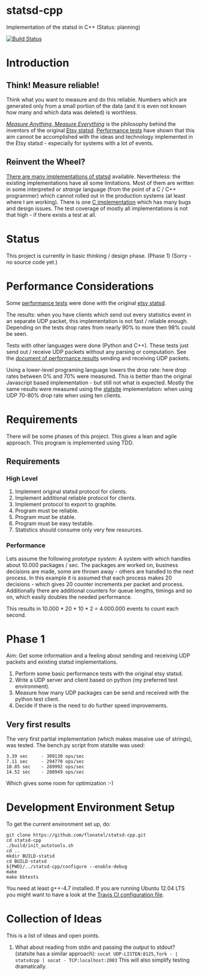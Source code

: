 statsd-cpp
==========

Implementation of the statsd in C++ (Status: planning)

[![Build
Status](https://secure.travis-ci.org/flonatel/statsd-cpp.png)](http://travis-ci.org/flonatel/statsd-cpp)

# Introduction #

## Think! Measure reliable! ##
Think what you want to measure and do this reliable. Numbers which are
generated only from a small portion of the data (and it is even not known
how many and which data was deleted) is worthless.

[*Measure Anything, Measure
Everything*](http://codeascraft.com/2011/02/15/measure-anything-measure-everything/)
is the philosophy behind the inventors of the original [Etsy
statsd](https://github.com/etsy/statsd/).  [Performance
tests](doc/PerformanceEtsyStatsd.md) have shown that this aim cannot be
accomplished with the ideas and technology implemented in the
Etsy statsd - especially for systems with a lot of events.

## Reinvent the Wheel? ##

[There are many implementations of
statsd](http://joemiller.me/2011/09/21/list-of-statsd-server-implementations)
available.  Nevertheless: the existing implementations have all some
limitations.  Most of them are written in some interpreted or
*strange* language (from the point of a C / C++ programmer) which
cannot rolled out in the production systems (at least where I am
working). There is one [C
implementation](https://github.com/jbuchbinder/statsd-c) which has
many bugs and design issues. The test coverage of mostly all
implementations is not that high - if there exists a test at all.

# Status #

This project is currently in basic thinking / design phase. (Phase 1)
(Sorry - no source code yet.)

# Performance Considerations #

Some [performance tests](doc/PerformanceEtsyStatsd.md) were done with
the original [etsy statsd](https://github.com/etsy/statsd/).

The results: when you have clients which send out every statistics
event in an separate UDP packet, this implementation is not fast / reliable
enough.  Depending on the tests drop rates from nearly 90% to more
then 98% could be seen.

Tests with other languages were done (Python and C++). These tests
just send out / receive UDP packets without any parsing or
computation. See the [document of performance
results](doc/PerformanceTests.md) sending and receiving UDP packets.

Using a lower-level programing language lowers the drop rate: here
drop rates between 0% and 70% were measured. This is better than the
original Javascript based implementation - but still not what is
expected.  Mostly the same results were measured using the
[statsite](https://github.com/armon/statsite) implementation: when
using UDP 70-80% drop rate when using ten clients.

# Requirements #

There will be some phases of this project. This gives a lean and agile
approach.  This program is implemented using TDD.

## Requirements ##

### High Level ###
 1. Implement original statsd protocol for clients.
 2. Implement additional reliable protocol for clients.
 3. Implement protocol to export to graphite.
 4. Program must be reliable.
 5. Program must be stable.
 6. Program must be easy testable.
 7. Statistics should consume only very few resources.

### Performance ###
Lets assume the following *prototype system*:
A system with which handles about 10.000 packages / sec.  The packages
are worked on, business decisions are made, some are thrown away -
others are handled to the next process.  In this example it is assumed
that each process makes 20 decisions - which gives 20 counter
increments per packet and process.  Additionally there are additional
counters for queue lengths, timings and so on, which easily doubles the
needed performance.

This results in 10.000 * 20 * 10 * 2 = 4.000.000 events to count each
second. 

# Phase 1 #

Aim: Get some information and a feeling about sending and receiving UDP
     packets and existing statsd implementations.

 1. Perform some basic performance tests with the original etsy
    statsd. 
 2. Write a UDP server and client based on python (my preferred test
    environment).
 3. Measure how many UDP packages can be send and received with the
    python test client.
 4. Decide if there is the need to do further speed improvements.

## Very first results ##
The very first partial implementation (which makes massive use of
strings), was tested.  The bench.py script from statsite was used:

    3.39 sec	 - 309130 ops/sec
    7.11 sec	 - 294770 ops/sec
    10.85 sec	 - 289992 ops/sec
    14.52 sec	 - 288949 ops/sec

Which gives some room for optimization :-)


# Development Environment Setup #

To get the current environment set up, do:

    git clone https://github.com/flonatel/statsd-cpp.git
    cd statsd-cpp
    ./build/init_autotools.sh
    cd ..
    mkdir BUILD-statsd
    cd BUILD-statsd
    ${PWD}/../statsd-cpp/configure --enable-debug
    make
    make bbtests

You need at least g++-4.7 installed. If you are running
Ubuntu 12.04 LTS you might want to have a look at the [Travis CI
configuration file](.travis.yml).


# Collection of Ideas #

This is a list of ideas and open points.

 1. What about reading from stdin and passing the output to stdout?
    (statsite has a similar approach):
    <code>socat UDP-LISTEN:8125,fork - | statsdcpp | socat - TCP:localhost:2003</code>
    This will also simplify testing dramatically.



